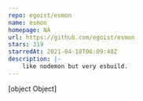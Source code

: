 ```yaml
---
repo: egoist/esmon
name: esmon
homepage: NA
url: https://github.com/egoist/esmon
stars: 319
starredAt: 2021-04-18T06:09:48Z
description: |-
    like nodemon but very esbuild.
---
```


[object Object]
